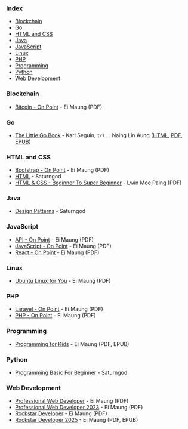 ### Index

* [Blockchain](#blockchain)
* [Go](#go)
* [HTML and CSS](#html-and-css)
* [Java](#java)
* [JavaScript](#javascript)
* [Linux](#linux)
* [PHP](#php)
* [Programming](#programming)
* [Python](#python)
* [Web Development](#web-development)


### Blockchain

* [Bitcoin - On Point](https://eimaung.com/bitcoin/) - Ei Maung (PDF)


### Go

* [The Little Go Book](https://github.com/nainglinaung/the-little-go-book) - Karl Seguin, `trl.:` Naing Lin Aung ([HTML](https://github.com/nainglinaung/the-little-go-book/blob/master/mm/go.md), [PDF](https://github.com/nainglinaung/the-little-go-book/blob/master/mm/go.pdf), [EPUB](https://github.com/nainglinaung/the-little-go-book/blob/master/mm/go.epub))


### HTML and CSS

* [Bootstrap - On Point](https://eimaung.com/bootstrap/) - Ei Maung (PDF)
* [HTML](https://books.saturngod.net/HTML5/) - Saturngod
* [HTML & CSS - Beginner To Super Beginner](https://lwinmoepaing.github.io/books/) - Lwin Moe Paing (PDF)


### Java

* [Design Patterns](https://designpatterns.saturngod.net) - Saturngod


### JavaScript

* [API - On Point](https://eimaung.com/api/) - Ei Maung (PDF)
* [JavaScript - On Point](https://eimaung.com/jsbook/) - Ei Maung (PDF)
* [React - On Point](https://eimaung.com/react/) - Ei Maung (PDF)


### Linux

* [Ubuntu Linux for You](http://eimaung.com/ubuntu-for-you) - Ei Maung (PDF)


### PHP

* [Laravel - On Point](https://eimaung.com/laravel/) - Ei Maung (PDF)
* [PHP - On Point](https://eimaung.com/php/) - Ei Maung (PDF)


### Programming

* [Programming for Kids](https://eimaung.com/kids/) - Ei Maung (PDF, EPUB)


### Python

* [Programming Basic For Beginner](http://books.saturngod.net/programming_basic/) - Saturngod


### Web Development

* [Professional Web Developer](http://eimaung.com/professional-web-developer) - Ei Maung (PDF)
* [Professional Web Developer 2023](https://eimaung.com/pwd2023/) - Ei Maung (PDF)
* [Rockstar Developer](http://eimaung.com/rockstar-developer) - Ei Maung (PDF)
* [Rockstar Developer 2025](https://github.com/eimg/rsd25) - Ei Maung (PDF, EPUB)
